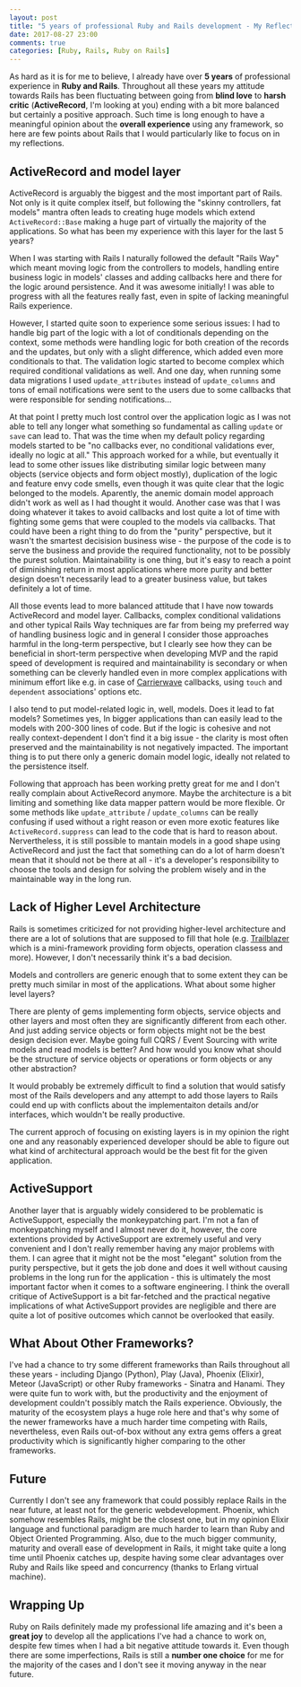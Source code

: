 ```yaml
---
layout: post
title: "5 years of professional Ruby and Rails development - My Reflections"
date: 2017-08-27 23:00
comments: true
categories: [Ruby, Rails, Ruby on Rails]
---
```


As hard as it is for me to believe, I already have over **5 years** of professional experience in **Ruby and Rails**. Throughout all these years my attitude towards Rails has been fluctuating between going from **blind love** to **harsh critic** (**ActiveRecord**, I'm looking at you) ending with a bit more balanced but certainly a positive approach. Such time is long enough to have a meaningful opinion about the **overall experience** using any framework, so here are few points about Rails that I would particularly like to focus on in my reflections.

<!--more-->

## ActiveRecord and model layer

ActiveRecord is arguably the biggest and the most important part of Rails. Not only is it quite complex itself, but following the "skinny controllers, fat models" mantra often leads to creating huge models which extend `ActiveRecord::Base` making a huge part of virtually the majority of the applications. So what has been my experience with this layer for the last 5 years?

When I was starting with Rails I naturally followed the default "Rails Way" which meant moving logic from the controllers to models, handling entire business logic in models' classes and adding callbacks here and there for the logic around persistence. And it was awesome initially! I was able to progress with all the features really fast, even in spite of lacking meaningful Rails experience.

However, I started quite soon to experience some serious issues: I had to handle big part of the logic with a lot of conditionals depending on the context, some methods were handling logic for both creation of the records and the updates, but only with a slight difference, which added even more conditionals to that. The validation logic started to become complex which required conditional validations as well. And one day, when running some data migrations I used `update_attributes` instead of `update_columns` and tons of email notifications were sent to the users due to some callbacks that were responsible for sending notifications...

At that point I pretty much lost control over the application logic as I was not able to tell any longer what something so fundamental as calling `update` or `save` can lead to. That was the time when my default policy regarding models started to be "no callbacks ever, no conditional validations ever, ideally no logic at all." This approach worked for a while, but eventually it lead to some other issues like distributing similar logic between many objects (service objects and form object mostly), duplication of the logic and feature envy code smells, even though it was quite clear that the logic belonged to the models. Aparently, the anemic domain model approach didn't work as well as I had thought it would. Another case was that I was doing whatever it takes to avoid callbacks and lost quite a lot of time with fighting some gems that were coupled to the models via callbacks. That could have been a right thing to do from the "purity" perspective, but it wasn't the smartest decisision business wise - the purpose of the code is to serve the business and provide the required functionality, not to be possibly the purest solution. Maintainability is one thing, but it's easy to reach a point of diminishing return in most applications where more purity and better design doesn't necessarily lead to a greater business value, but takes definitely a lot of time.

All those events lead to more balanced attitude that I have now towards ActiveRecord and model layer. Callbacks, complex conditional validations and other typical Rails Way techniques are far from being my preferred way of handling business logic and in general I consider those approaches harmful in the long-term perspective, but I clearly see how they can be beneficial in short-term perspective when developing MVP and the rapid speed of development is required and maintainability is secondary or when something can be cleverly handled even in more complex applications with minimum effort like e.g. in case of <a href="https://github.com/carrierwaveuploader/carrierwave" target="_blank">Carrierwave</a> callbacks, using `touch` and `dependent` associations' options etc.

I also tend to put model-related logic in, well, models. Does it lead to fat models? Sometimes yes, In bigger applications than can easily lead to the models with 200-300 lines of code. But if the logic is cohesive and not really context-dependent I don't find it a big issue - the clarity is most often preserved and the maintainability is not negatively impacted. The important thing is to put there only a generic domain model logic, ideally not related to the persistence itself.

Following that approach has been working pretty great for me and I don't really complain about ActiveRecord anymore. Maybe the architecture is a bit limiting and something like data mapper pattern would be more flexible. Or some methods like `update_attribute` / `update_columns` can be really confusing if used without a right reason or even more exotic features like `ActiveRecord.suppress` can lead to the code that is hard to reason about. Nervertheless, it is still possible to mantain models in a good shape using ActiveRecord and just the fact that something can do a lot of harm doesn't mean that it should not be there at all - it's a developer's responsibility to choose the tools and design for solving the problem wisely and in the maintainable way in the long run.

## Lack of Higher Level Architecture

Rails is sometimes criticized for not providing higher-level architecture and there are a lot of solutions that are supposed to fill that hole (e.g. <a href="https://github.com/trailblazer/trailblazer" target="_blank">Trailblazer</a> which is a mini-framework providing form objects, operation classess and more). However, I don't necessarily think it's a bad decision.

Models and controllers are generic enough that to some extent they can be pretty much similar in most of the applications. What about some higher level layers?

There are plenty of gems implementing form objects, service objects and other layers and most often they are significantly different from each other. And just adding service objects or form objects might not be the best design decision ever. Maybe going full CQRS / Event Sourcing with write models and read models is better? And how would you know what should be the structure of service objects or operations or form objects or any other abstraction?

It would probably be extremely difficult to find a solution that would satisfy most of the Rails developers and any attempt to add those layers to Rails could end up with conflicts about the implementaiton details and/or interfaces, which wouldn't be really productive.

The current approch of focusing on existing layers is in my opinion the right one and any reasonably experienced developer should be able to figure out what kind of architectural approach would be the best fit for the given application.

## ActiveSupport

Another layer that is arguably widely considered to be problematic is ActiveSupport, especially the monkeypatching part. I'm not a fan of monkeypatching myself and I almost never do it, however, the core extentions provided by ActiveSupport are extremely useful and very convenient and I don't really remember having any major problems with them. I can agree that it might not be the most "elegant" solution from the purity perspective, but it gets the job done and does it well without causing problems in the long run for the application - this is ultimately the most important factor when it comes to a software engineering. I think the overall critique of ActiveSupport is a bit far-fetched and the practical negative implications of what ActiveSupport provides are negligible and there are quite a lot of positive outcomes which cannot be overlooked that easily.

## What About Other Frameworks?

I've had a chance to try some different frameworks than Rails throughout all these years - including Django (Python), Play (Java), Phoenix (Elixir), Meteor (JavaScript) or other Ruby frameworks - Sinatra and Hanami. They were quite fun to work with, but the productivity and the enjoyment of development couldn't possibly match the Rails experience. Obviously, the maturity of the ecosystem plays a huge role here and that's why some of the newer frameworks have a much harder time competing with Rails, nevertheless, even Rails out-of-box without any extra gems offers a great productivity which is significantly higher comparing to the other frameworks.

## Future

Currently I don't see any framework that could possibly replace Rails in the near future, at least not for the generic webdevelopment. Phoenix, which somehow resembles Rails, might be the closest one, but in my opinion Elixir language and functional paradigm are much harder to learn than Ruby and Object Oriented Programming. Also, due to the much bigger community, maturity and overall ease of development in Rails, it might take quite a long time until Phoenix catches up, despite having some clear advantages over Ruby and Rails like speed and concurrency (thanks to Erlang virtual machine).

## Wrapping Up

Ruby on Rails definitely made my professional life amazing and it's been a **great joy** to develop all the applications I've had a chance to work on, despite few times when I had a bit negative attitude towards it. Even though there are some imperfections, Rails is still a **number one choice** for me for the majority of the cases and I don't see it moving anyway in the near future.
